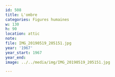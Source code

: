 ```yaml
---
id: 508
title: L'ombre
categories: Figures humaines
w: 130
h: 90
location: attic
note:
file: IMG_20190519_205151.jpg
year: '1967'
year_start: 1967
year_end:
image: ../../media/img/IMG_20190519_205151.jpg

---
```

